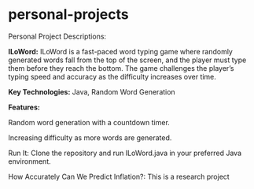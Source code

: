 # personal-projects
Personal Project Descriptions:

**ILoWord:**
ILoWord is a fast-paced word typing game where randomly generated words fall from the top of the screen, and the player must type them before they reach the bottom. The game challenges the player’s typing speed and accuracy as the difficulty increases over time.

**Key Technologies:** Java, Random Word Generation

**Features:**

Random word generation with a countdown timer.

Increasing difficulty as more words are generated.

Run It: Clone the repository and run ILoWord.java in your preferred Java environment.

How Accurately Can We Predict Inflation?:
This is a research project 
